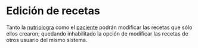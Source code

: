 # Edición de recetas

Tanto la [nutriologra](nutriologa.md) como el [paciente](paciente.md) podrán modificar las recetas que sólo ellos crearon; quedando inhabilitado la opción de modificar las recetas de otros usuario del mismo sistema.
